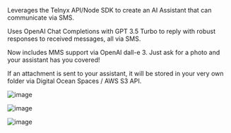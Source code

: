 Leverages the Telnyx API/Node SDK to create an AI Assistant that can communicate via SMS. 

Uses OpenAI Chat Completions with GPT 3.5 Turbo to reply with robust responses to received messages, all via SMS.

Now includes MMS support via OpenAI dall-e 3. Just ask for a photo and your assistant has you covered!

If an attachment is sent to your assistant, it will be stored in your very own folder via Digital Ocean Spaces / AWS S3 API.

![image](https://github.com/opethrocks/text-assist/assets/2834141/704f0b35-672e-45a1-841a-83f9dfee7c55)

![image](https://github.com/opethrocks/text-assist/assets/2834141/a180162c-ab9d-45c6-bb5e-6b877ffe3979)

![image](https://github.com/opethrocks/text-assist/assets/2834141/b2e02d49-00ab-428c-97bd-a25452e96e11)
